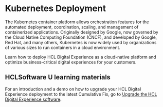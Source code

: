 # Kubernetes Deployment

The Kubernetes container platform allows orchestration features for the automated deployment, coordination, scaling, and management of containerized applications. Originally designed by Google, now governed by the Cloud Native Computing Foundation (CNCF), and developed by Google, Red Hat, and many others, Kubernetes is now widely used by organizations of various sizes to run containers in a cloud environment.

Learn how to deploy HCL Digital Experience as a cloud-native platform and optimize business-critical digital experiences for your customers.

## HCLSoftware U learning materials

For an introduction and a demo on how to upgrade your HCL Digital Experience deployment to the latest Cumulative Fix, go to [Upgrade the HCL Digital Experience software](https://hclsoftwareu.hcltechsw.com/courses/lesson/?id=1461).